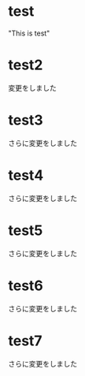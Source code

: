# test
"This is test"
# test2
変更をしました
# test3
さらに変更をしました
# test4
さらに変更をしました
# test5
さらに変更をしました
# test6
さらに変更をしました
# test7
さらに変更をしました
